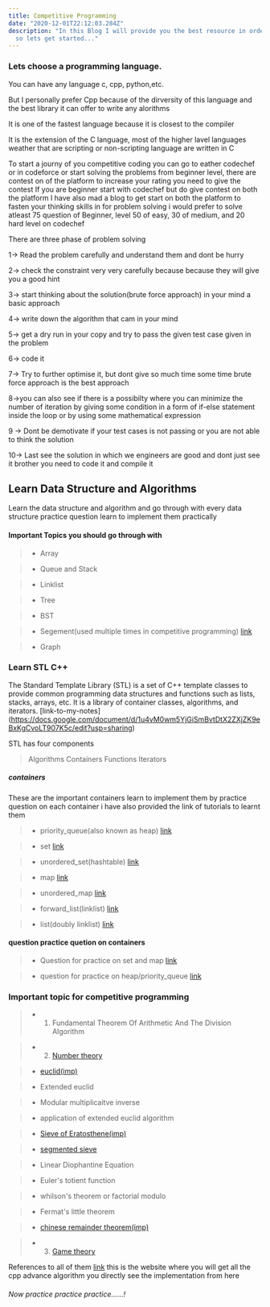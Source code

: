 ```yaml
---
title: Competitive Programming
date: "2020-12-01T22:12:03.284Z"
description: "In this Blog I will provide you the best resource in order to become good programmer \n
  so lets get started..."
---
```


### Lets choose a programming language. 
You can have any language c, cpp, python,etc.

But I personally prefer Cpp because of the dirversity of this language and the best library it can offer to write any alorithms

It is one of the fastest language because it is closest to the compiler

It is the extension of the C language, most of the higher lavel languages weather that are scripting or non-scripting language are written in C

To start a journy of you competitive coding you can go to eather codechef or in codeforce or start solving the problems from beginner level, there are contest on of the platform to increase your rating you need to give the contest If you are beginner start with codechef but do give contest on both the platform I have also mad a blog to get start on both the platform to fasten your thinking skills in for problem solving i would prefer to solve atleast 75 question of Beginner, level 50 of easy, 30 of medium, and 20 hard level on codechef

There are three phase of problem solving 

1-> Read the problem carefully and understand them and dont be hurry

2-> check the constraint very very carefully because because they will give you a good hint 

3-> start thinking about the solution(brute force approach) in your mind a basic approach

4-> write down the algorithm that cam in your mind

5-> get a dry run in your copy and try to pass the given test case given in the problem

6-> code it

7-> Try to further optimise it, but dont give so much time some time brute force approach is the best approach

8->you can also see if there is a possibilty where you can minimize the number of iteration by giving some condition in a form of if-else statement inside the loop or by using some mathematical  expression

9 -> Dont be demotivate if your test cases is not passing or you are not able to think the solution

10-> Last see the solution in which we engineers are good and dont just see it brother you need to code it and compile it 




## Learn Data Structure and Algorithms

Learn the data structure and algorithm and go through with every data structure practice question learn to implement them practically 

#### Important Topics you should go through with 

> - Array

> - Queue and Stack

> - Linklist

> - Tree

> - BST

> - Segement(used multiple times in competitive programming) [link](https://youtu.be/FR5d4V7Z9SE)

> - Graph

### Learn STL C++

The Standard Template Library (STL) is a set of C++ template classes to provide common programming data structures and functions such as lists, stacks, arrays, etc. It is a library of container classes, algorithms, and iterators.
[link-to-my-notes] (https://docs.google.com/document/d/1u4vM0wm5YjGiSmBvtDtX2ZXjZK9eBxKgCvoLT907K5c/edit?usp=sharing)

STL has four components

> Algorithms
> Containers
> Functions
> Iterators

##### containers

 These are the important containers learn to implement them by practice question on each container i have also provided the link of tutorials to learnt them 

> - priority_queue(also known as heap) [link](https://www.geeksforgeeks.org/priority-queue-in-cpp-stl/)

> - set [link](https://www.geeksforgeeks.org/set-in-cpp-stl/)

> - unordered_set(hashtable) [link](https://www.geeksforgeeks.org/unordered_map-in-cpp-stl/)

> - map [link](https://www.geeksforgeeks.org/map-associative-containers-the-c-standard-template-library-stl/)

> - unordered_map [link](https://www.geeksforgeeks.org/unordered_map-in-cpp-stl/)

> - forward_list(linklist) [link](https://www.geeksforgeeks.org/forward-list-c-set-1-introduction-important-functions/)

> - list(doubly linklist) [link](https://www.geeksforgeeks.org/list-cpp-stl/)

#### question practice quetion on containers

> - Question for practice  on set and map [link](https://drive.google.com/file/d/161UjawImMTDUjdPAj53We_q_DluKsOAF/view?usp=sharing)

> - question  for practice on heap/priority_queue [link](https://www.hackerearth.com/practice/data-structures/trees/heapspriority-queues/practice-problems/)

### Important topic for competitive programming

> - 1. Fundamental Theorem Of Arithmetic And The Division Algorithm

> - 2. [Number theory](https://www.youtube.com/watch?v=vPum8EqmFz0&t=420s)

>  - [euclid(imp)](https://www.youtube.com/watch?v=8E1i5l6h22c)

>  - Extended euclid

>  - Modular multiplicaitve inverse

>  - application of extended euclid algorithm

>  - [Sieve of Eratosthene(imp)](https://www.youtube.com/watch?v=yB57bcffJo4&t=11)

>  - [segmented sieve](https://www.youtube.com/watch?v=fByR5N-TseY)

>  - Linear Diophantine Equation

>  - Euler's totient function

>  - whilson's theorem or factorial modulo

>  - Fermat's little theorem 

>  - [chinese remainder theorem(imp)](https://www.youtube.com/watch?v=vPum8EqmFz0&t=397s)

> - 3. [Game theory](https://www.youtube.com/watch?v=GPhZpgPOa1U&t=3346s)


References to all of them [link](https://cp-algorithms.com/) this is the website where you will get all the cpp advance algorithm you directly see the implementation from here 


###### Now practice practice practice......!
